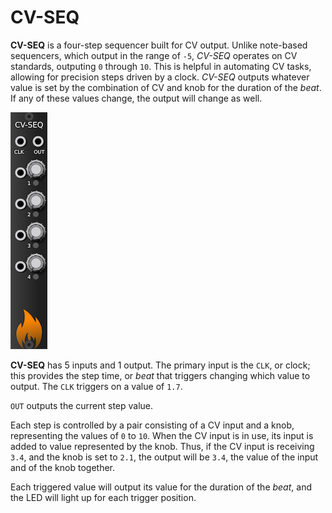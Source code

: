 # CV-SEQ

**CV-SEQ** is a four-step sequencer built for CV output.  Unlike note-based
sequencers, which output in the range of `-5`, *CV-SEQ* operates on CV standards,
outputing `0` through `10`.  This is helpful in automating CV tasks, allowing
for precision steps driven by a clock.  *CV-SEQ* outputs whatever value is set
by the combination of CV and knob for the duration of the _beat_.  If any of
these values change, the output will change as well.

![CV-SEQ Image](images/cvseq.png "CV-SEQ")

**CV-SEQ** has 5 inputs and 1 output.  The primary input is the `CLK`, or clock;
this provides the step time, or _beat_ that triggers changing which value to
output.  The `CLK` triggers on a value of `1.7`.

`OUT` outputs the current step value.

Each step is controlled by a pair consisting of a CV input and a knob, representing
the values of `0` to `10`.  When the CV input is in use, its input is added to
value represented by the knob.  Thus, if the CV input is receiving `3.4`, and
the knob is set to `2.1`, the output will be `3.4`, the value of the input and
of the knob together.

Each triggered value will output its value for the duration of the _beat_, and
the LED will light up for each trigger position.
